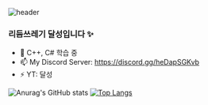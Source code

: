 ![header](https://capsule-render.vercel.app/api?type=waving&color=auto&height=300&section=header&text=리듬쓰레기%20달성입니다&fontSize=90)

### 리듬쓰레기 달성입니다 ✨

- 🌱 C++, C# 학습 중
- 📫 My Discord Server: https://discord.gg/heDapSGKvb
- ⚡ YT: 달성

![Anurag's GitHub stats](https://github-readme-stats.vercel.app/api?username=noonnight10&show_icons=true&theme=radical)
[![Top Langs](https://github-readme-stats.vercel.app/api/top-langs/?username=noonnight10&langs_count=8)](https://github.com/noonnight10/github-readme-stats)


  
